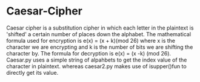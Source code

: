 # Caesar-Cipher
 Caesar cipher is a substitution cipher in which each letter in the plaintext is 'shifted' a certain number of places down the alphabet. The mathematical formula used for encryption is e(x) = (x + k)(mod 26) where x is the character we are encrypting and k is the number of bits we are shifting the character by. The formula for decryption is e(x) = (x -k) (mod 26).
Caesar.py uses a simple string of alpahbets to get the index value of the character in plaintext.
whereas caesar2.py makes use of isupper()fun to directly get its value.
